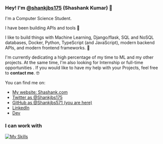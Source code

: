 ### Hey! I'm [@shankjbs175](https://twitter.com/shankjbs175) (Shashank Kumar) 👋

I'm a Computer Science Student.

I have been building APIs and tools 🚀

I like to build things with Machine Learning, Django/flask, SQL and NoSQL databases, Docker, Python, TypeScript (and JavaScript), modern backend APIs, and modern frontend frameworks. 🤖

I'm currently dedicating a high percentage of my time to ML and my other projects. At the same time, I'm also looking for Internship or full-time opportunities . If you would like to have my help with your Projects, feel free to **contact me**. 🤓

You can find me on:

* [My website: Shashank.com](https://shashank-r16v.onrender.com/)
* [Twitter as @Shankjbs175](https://twitter.com/shankjbs175)
* [GitHub as @Shankjbs571 (you are here)](https://github.com/Shankjbs571)
* [LinkedIn](https://linkedin.com/in/shankjbs571)
* [Dev](https://dev.to/shankjbs571)


### I can work with
[![My Skills](https://skillicons.dev/icons?i=py,c,nodejs,django,flask,gcp,docker,mysql,postgres,mongodb,fastapi,react,vuejs,graphql,bash,sklearn,redis)](https://skillicons.dev)

